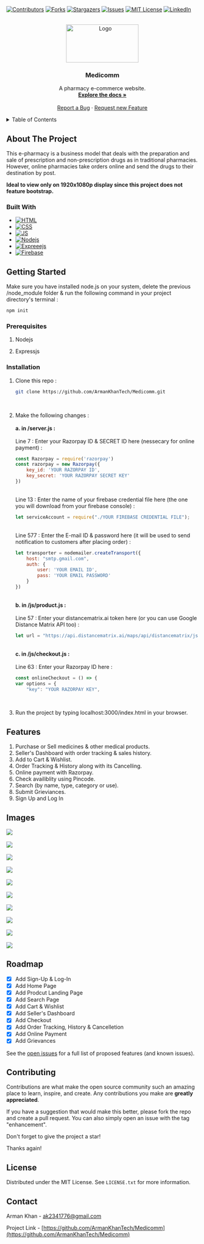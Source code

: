 [![Contributors][contributors-shield]][contributors-url]
[![Forks][forks-shield]][forks-url]
[![Stargazers][stars-shield]][stars-url]
[![Issues][issues-shield]][issues-url]
[![MIT License][license-shield]][license-url]
[![LinkedIn][linkedin-shield]][linkedin-url]



<!-- PROJECT LOGO -->
<br />
<div align="center">
  <a href="https://github.com/ArmanKhanTech/Medicomm/">
    <img src="https://github.com/ArmanKhanTech/Medicomm/assets/92728787/6e1b8187-48d7-40e9-8085-922471b1e1ca" alt="Logo" width="190" height="100">
  </a>

  <h3 align="center">Medicomm</h3>

  <p align="center">
    A pharmacy e-commerce website.
    <br />
    <a href="https://github.com/ArmanKhanTech/Medicomm"><strong>Explore the docs »</strong></a>
    <br />
    <br />
    <a href="https://github.com/ArmanKhanTech/Medicomm/issues">Report a Bug</a>
    ·
    <a href="https://github.com/ArmanKhanTech/Medicomm/issues">Request new Feature</a>
  </p>
</div>



<!-- TABLE OF CONTENTS -->
<details>
  <summary>Table of Contents</summary>
  <ol>
    <li>
      <a href="#about-the-project">About The Project</a>
      <ul>
        <li><a href="#built-with">Built With</a></li>
      </ul>
    </li>
    <li>
      <a href="#getting-started">Getting Started</a>
      <ul>
        <li><a href="#prerequisites">Prerequisites</a></li>
        <li><a href="#installation">Installation</a></li>
      </ul>
    </li>
    <li><a href="#features">Features</a></li>
    <li><a href="#images">Images</a></li>
    <li><a href="#roadmap">Roadmap</a></li>
    <li><a href="#contributing">Contributing</a></li>
    <li><a href="#license">License</a></li>
    <li><a href="#contact">Contact</a></li>
    <li><a href="#acknowledgments">Acknowledgments</a></li>
  </ol>
</details>



<!-- ABOUT THE PROJECT -->
## About The Project

This e-pharmacy is a business model that deals with the preparation and sale of prescription and non-prescription drugs as in traditional pharmacies. However, online pharmacies take orders online and send the drugs to their destination by post.

**Ideal to view only on 1920x1080p display since this project does not feature bootstrap.**

### Built With

* [![HTML][HTML]][HTML-url]
* [![CSS][CSS]][CSS-url]
* [![JS][JS]][JS-url]
* [![Nodejs][Nodejs]][Nodejs-url]
* [![Expreeejs][Expressjs]][Expressjs-url]
* [![Firebase][Firebase]][Firebase-url]



<!-- GETTING STARTED -->
## Getting Started

Make sure you have installed node.js on your system, delete the previous /node_module folder & run the following command in your project directory's terminal :
```javascript
npm init 
```


### Prerequisites

<ol>
  <li>
    <p>Nodejs</a>
  </li>
  <li>
    <p>Expressjs</a>
  </li>
</ol>



### Installation

1. Clone this repo : 
    ```sh
    git clone https://github.com/ArmanKhanTech/Medicomm.git
    ```
   <br>
2. Make the following changes : <br>
    <br>**a. in /server.js :**<br><br>
    Line 7 : Enter your Razorpay ID & SECRET ID here (nessecary for online payment) :
    ```javascript
    const Razorpay = require('razorpay')
    const razorpay = new Razorpay({
        key_id: 'YOUR RAZORPAY ID',
        key_secret: 'YOUR RAZORPAY SECRET KEY'
    })
    ```
    <br>Line 13 : Enter the name of your firebase credential file here (the one you will download from your firebase console) :
    ```javascript
    let serviceAccount = require("./YOUR FIREBASE CREDENTIAL FILE");
    ```
    <br>Line 577 : Enter the E-mail ID & password here (it will be used to send notification to customers after placing order) :
    ```javascript
    let transporter = nodemailer.createTransport({
        host: "smtp.gmail.com",
        auth: {
            user: 'YOUR EMAIL ID',
            pass: 'YOUR EMAIL PASSWORD'
        }
    })
    ```
    
    <br>**b. in /js/product.js :**<br><br>
    Line 57 : Enter your distancematrix.ai token here (or you can use Google Distance Matrix API too) :
    ```javascript
    let url = "https://api.distancematrix.ai/maps/api/distancematrix/json?origins=${sellerPin}&destinations=${userPin}&departure_time=now&key=YOUR TOKEN ID";
    ```
    
    <br>**c. in /js/checkout.js :**<br><br>
    Line 63 : Enter your Razorpay ID here :<br>
    ```javascript
    const onlineCheckout = () => {
    var options = {
        "key": "YOUR RAZORPAY KEY",
    ```
    <br>
3. Run the project by typing localhost:3000/index.html in your browser.<br>



<!-- FEATURES -->
## Features 

<ol>
  <li>
    Purchase or Sell medicines & other medical products.
  </li>
  <li>
    Seller's Dashboard with order tracking & sales history.
  </li>
  <li>
    Add to Cart & Wishlist.
  </li>
  <li>
    Order Tracking & History along with its Cancelling.
  </li>
  <li>
    Online payment with Razorpay.
  </li>
  <li>
    Check availiblity using Pincode.
  </li>
  <li>
    Search (by name, type, category or use).
  </li>
  <li>
    Submit Grieviances.
  </li>
  <li>
    Sign Up and Log In
  </li>
</ol>



<!-- IMAGES -->
## Images

<div>
  <kbd>
    <img src="https://github.com/ArmanKhanTech/Medicomm/assets/92728787/cb2b2ad0-76f9-4cd7-aeec-922688e2db40">
  </kbd>
</div>
<br>
<div>
  <kbd>
    <img src="https://github.com/ArmanKhanTech/Medicomm/assets/92728787/19cdc4f7-6a80-43ac-96ed-cfd9653bf01f">
  </kbd>
</div>
<br>
<div>
  <kbd>
    <img src="https://github.com/ArmanKhanTech/Medicomm/assets/92728787/a671ada7-bd0d-4e8a-8e40-001310b26b95">
  </kbd>
</div>
<br>
<div>
  <kbd>
    <img src="https://github.com/ArmanKhanTech/Medicomm/assets/92728787/5283c517-3b05-4648-85ed-63b6d9212cda">
  </kbd>
</div>
<br>
<div>
  <kbd>
    <img src="https://github.com/ArmanKhanTech/Medicomm/assets/92728787/f462cc7b-167a-40a1-aad2-9a70c7644030">
  </kbd>
</div>
<br>
<div>
  <kbd>
    <img src="https://github.com/ArmanKhanTech/Medicomm/assets/92728787/9ac3a95f-247f-49f3-92af-1b438c9ec531">
  </kbd>
</div>
<br>
<div>
  <kbd>
    <img src="https://github.com/ArmanKhanTech/Medicomm/assets/92728787/62364801-ca82-4596-9464-7b18c7bf1965">
  </kbd>
</div>
<br>
<div>
  <kbd>
    <img src="https://github.com/ArmanKhanTech/Medicomm/assets/92728787/b888eb26-87ed-46c9-b1fb-e06951243f97">
  </kbd>
</div>
<br>
<div>
  <kbd>
    <img src="https://github.com/ArmanKhanTech/Medicomm/assets/92728787/7c04ece5-7ab2-444e-89a9-515b18cfa882">
  </kbd>
</div>
<br>
<div>
  <kbd>
    <img src="https://github.com/ArmanKhanTech/Medicomm/assets/92728787/3c8decee-caa5-45d9-a307-869976240a99">
  </kbd>
</div>




<!-- ROADMAP -->
## Roadmap

- [x] Add Sign-Up & Log-In
- [x] Add Home Page
- [x] Add Prodcut Landing Page
- [x] Add Search Page
- [x] Add Cart & Wishlist
- [x] Add Seller's Dashboard
- [x] Add Checkout
- [x] Add Order Tracking, History & Cancelletion
- [x] Add Online Payment
- [x] Add Grievances

See the [open issues](https://github.com/ArmanKhanTech/Medicomm/issues) for a full list of proposed features (and known issues).



<!-- CONTRIBUTING -->
## Contributing

Contributions are what make the open source community such an amazing place to learn, inspire, and create. Any contributions you make are **greatly appreciated**.

If you have a suggestion that would make this better, please fork the repo and create a pull request. You can also simply open an issue with the tag "enhancement".

Don't forget to give the project a star! 

Thanks again!



<!-- LICENSE -->
## License

Distributed under the MIT License. See `LICENSE.txt` for more information.



<!-- CONTACT -->
## Contact

Arman Khan - ak2341776@gmail.com

Project Link - [https://github.com/ArmanKhanTech/Medicomm](https://github.com/ArmanKhanTech/Medicomm) 



<!-- MARKDOWN LINKS & IMAGES -->
[contributors-shield]: https://img.shields.io/github/contributors/ArmanKhanTech/Medicomm.svg?style=for-the-badge
[contributors-url]: https://github.com/ArmanKhanTech/Medicomm/graphs/contributors
[forks-shield]: https://img.shields.io/github/forks/ArmanKhanTech/Medicomm.svg?style=for-the-badge
[forks-url]: https://github.com/ArmanKhanTech/Medicomm/network/members
[stars-shield]: https://img.shields.io/github/stars/ArmanKhanTech/Medicomm.svg?style=for-the-badge
[stars-url]: https://github.com/ArmanKhanTech/Medicomm/stargazers
[issues-shield]: https://img.shields.io/github/issues/ArmanKhanTech/Medicomm.svg?style=for-the-badge
[issues-url]: https://github.com/ArmanKhanTech/Medicomm/issues
[license-shield]: https://img.shields.io/github/license/ArmanKhanTech/Medicomm.svg?style=for-the-badge
[license-url]: https://github.com/ArmanKhanTech/Medicomm/blob/master/LICENSE.txt
[linkedin-shield]: https://img.shields.io/badge/-LinkedIn-black.svg?style=for-the-badge&logo=linkedin&colorB=555
[linkedin-url]: https://www.linkedin.com/in/arman-khan-25b624205/
[HTML]: https://img.shields.io/badge/HTML-FFA500?style=for-the-badge&logo=html5&logoColor=white
[HTML-url]: https://www.w3schools.com/html/
[CSS]: https://img.shields.io/badge/CSS-A020F0?&style=for-the-badge&logo=css3&logoColor=white
[CSS-url]: https://www.w3schools.com/css/
[JS]: https://img.shields.io/badge/JavaScript-F7DF1E?style=for-the-badge&logo=javascript&logoColor=black
[JS-url]: https://www.w3schools.com/js/
[Nodejs]: https://img.shields.io/badge/Node.js-43853D?style=for-the-badge&logo=node.js&logoColor=white
[Nodejs-url]: https://nodejs.org/
[Expressjs]: https://img.shields.io/badge/express.js-%23404d59.svg?style=for-the-badge&logo=express&logoColor=%2361DAFB
[Expressjs-url]: https://expressjs.com/
[Firebase]: https://img.shields.io/badge/Firebase-039BE5?style=for-the-badge&logo=Firebase&logoColor=white
[Firebase-url]: https://firebase.google.com/
